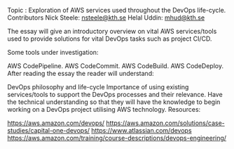 Topic : Exploration of AWS services used throughout the DevOps life-cycle.
Contributors
Nick Steele: nsteele@kth.se
Helal Uddin: mhud@kth.se

The essay will give an introductory overview on vital AWS services/tools used to provide solutions for vital DevOps tasks such as project CI/CD.

Some tools under investigation:

AWS CodePipeline.
AWS CodeCommit.
AWS CodeBuild.
AWS CodeDeploy.
After reading the essay the reader will understand:

DevOps philosophy and life-cycle
Importance of using existing services/tools to support the DevOps processes and their relevance.
Have the technical understanding so that they will have the knowledge to begin working on a DevOps project utilising AWS technology.
Resources:

https://aws.amazon.com/devops/
https://aws.amazon.com/solutions/case-studies/capital-one-devops/
https://www.atlassian.com/devops
https://aws.amazon.com/training/course-descriptions/devops-engineering/
